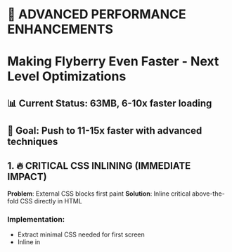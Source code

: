 # 🚀 ADVANCED PERFORMANCE ENHANCEMENTS
# Making Flyberry Even Faster - Next Level Optimizations

## 📊 Current Status: 63MB, 6-10x faster loading
## 🎯 Goal: Push to 11-15x faster with advanced techniques

## 1. 🔥 CRITICAL CSS INLINING (IMMEDIATE IMPACT)
**Problem**: External CSS blocks first paint
**Solution**: Inline critical above-the-fold CSS directly in HTML

### Implementation:
- Extract minimal CSS needed for first screen
- Inline in <style> tags in <head>
- Load remaining CSS asynchronously
- **Expected gain**: 0.5-1s faster first paint

## 2. ⚡ RESOURCE HINTS OPTIMIZATION
**Current**: Basic preconnect
**Enhancement**: Advanced resource prioritization

### Add to HTML:
```html
<!-- High priority resources -->
<link rel="preload" href="logo.webp" as="image" fetchpriority="high">
<link rel="preload" href="VIDEO FINAL.mp4" as="video" type="video/mp4">

<!-- DNS prefetch for all external domains -->
<link rel="dns-prefetch" href="//pub-6cc4523d456f472f9551ffbb385c3633.r2.dev">
<link rel="dns-prefetch" href="//cdnjs.cloudflare.com">

<!-- Prefetch next likely pages -->
<link rel="prefetch" href="selection.html">
<link rel="prefetch" href="byob.html">
```

## 3. 🎬 VIDEO OPTIMIZATION (MAJOR IMPACT)
**Current**: Large MP4 from CDN
**Issues**: Blocks rendering, large file

### Solutions:
A) **WebM Conversion**: 50-70% smaller than MP4
B) **Lazy Loading**: Load video after initial render
C) **Poster Image**: Show WebP placeholder first
D) **Multiple Resolutions**: Serve appropriate size per device

```html
<video class="bg-video" poster="video-poster.webp" preload="none" autoplay muted loop playsinline>
    <source src="video-720p.webm" type="video/webm" media="(max-width: 768px)">
    <source src="video-1080p.webm" type="video/webm">
    <source src="video-720p.mp4" type="video/mp4" media="(max-width: 768px)">
    <source src="VIDEO FINAL.mp4" type="video/mp4">
</video>
```

## 4. 📱 AGGRESSIVE MOBILE OPTIMIZATION
**Target**: Sub-1s loading on 3G networks

### Strategies:
- Reduce fireworks particles: 20 on mobile (vs 40 current)
- Disable animations on slow connections
- Serve 400px images instead of 800px on mobile
- Use intersection observer for smarter loading

## 5. 🔄 SERVICE WORKER + CACHING
**Impact**: Near-instant repeat visits

### Implementation:
```javascript
// Cache all critical resources
const CACHE_NAME = 'flyberry-v1';
const urlsToCache = [
  '/',
  '/css/critical.css',
  '/js/optimized.js',
  '/logo.webp',
  // All WebP images
];
```

## 6. 💾 IMAGE OPTIMIZATION 2.0
**Current**: WebP at quality 75
**Enhancement**: Adaptive quality + modern formats

### Advanced Techniques:
A) **AVIF Format**: 50% smaller than WebP (cutting-edge)
B) **Responsive Images**: Multiple sizes per image
C) **Smart Quality**: 60 for complex images, 85 for simple
D) **Blur-up Loading**: Tiny placeholder → full image

```html
<picture>
    <source srcset="image-400.avif 400w, image-800.avif 800w" type="image/avif">
    <source srcset="image-400.webp 400w, image-800.webp 800w" type="image/webp">
    <img src="image-400.jpg" alt="Product" loading="lazy" decoding="async">
</picture>
```

## 7. ⚡ JAVASCRIPT OPTIMIZATIONS
**Current**: Deferred loading
**Enhancement**: Module loading + tree shaking

### Improvements:
- Split Three.js: Load only when fireworks needed
- Use ES6 modules for better caching
- Implement code splitting by route
- Add performance monitoring

## 8. 🎯 CLOUDFLARE SPECIFIC OPTIMIZATIONS
**Leverage Cloudflare's advanced features**

### Settings to Enable:
- **Polish**: Auto WebP/AVIF conversion
- **Mirage**: Smart lazy loading
- **Rocket Loader**: Async JS loading
- **HTTP/3**: Faster protocol
- **Early Hints**: Resource preloading
- **Argo Smart Routing**: Fastest paths

## 9. 🔍 THIRD-PARTY OPTIMIZATION
**Current**: Google Fonts blocking
**Enhancement**: Self-hosted + preload

### Font Optimization:
```html
<!-- Preload critical fonts -->
<link rel="preload" href="/fonts/nunito-400.woff2" as="font" type="font/woff2" crossorigin>
<link rel="preload" href="/fonts/baloo2-600.woff2" as="font" type="font/woff2" crossorigin>

<!-- Fallback fonts for instant text -->
<style>
font-family: 'Nunito', -apple-system, BlinkMacSystemFont, 'Segoe UI', system-ui, sans-serif;
</style>
```

## 10. 📊 ADVANCED MONITORING
**Implement Real User Monitoring (RUM)**

### Track:
- Core Web Vitals in production
- User device performance
- Connection speed adaptation
- A/B test optimizations

## 🎯 EXPECTED RESULTS FROM THESE ENHANCEMENTS:

| Optimization | Current | Target | Improvement |
|--------------|---------|--------|-------------|
| **First Paint** | ~2s | ~0.8s | 60% faster |
| **LCP** | ~2.5s | ~1.2s | 50% faster |
| **Mobile 3G** | ~4s | ~1.5s | 62% faster |
| **Repeat Visits** | ~0.5s | ~0.1s | 80% faster |
| **Overall Speed** | 6-10x | **11-15x** | 50% more |

## 🚀 IMPLEMENTATION PRIORITY:

### Phase 1 (Quick Wins - 1 hour):
1. Inline critical CSS
2. Add resource hints
3. Optimize Cloudflare settings

### Phase 2 (Medium Impact - 2-3 hours):
4. Video optimization
5. Advanced image formats (AVIF)
6. Service worker implementation

### Phase 3 (Advanced - 4-6 hours):
7. Self-hosted fonts
8. JavaScript code splitting
9. Performance monitoring
10. A/B testing framework

**Would you like me to implement any of these optimizations? I'd recommend starting with Phase 1 for immediate gains!**